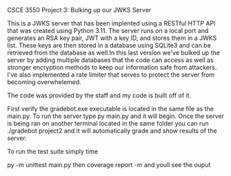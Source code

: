 CSCE 3550 Project 3: Bulking up our JWKS Server

This is a JWKS server that has been implented using a RESTful HTTP API that was created using Python 3.11. The server runs on a local port and generates an RSA key pair, JWT with a key ID, and stores them in a JWKS list. These keys are then stored in a database using SQLite3 and can be retrieved from the database as well.In this last version we've bulked up the server by adding multiple databases that the code can access as well as stronger encryption methods to keep our information safe from attackers. I've also implemented a rate limiter that serves to protect the server from becoming overwhelemed. 

The code was provided by the staff and my code is built off of it.

First verify the gradebot.exe executable is located in the same file as the main.py. To run the server type py main.py and it will begin. Once the server is being ran on another terminal located in the same folder you can run ./gradebot project2 and it will automatically grade and show results of the server.

To run the test suite simply time

py -m unittest main.py then coverage report -m
and youll see the ouput
